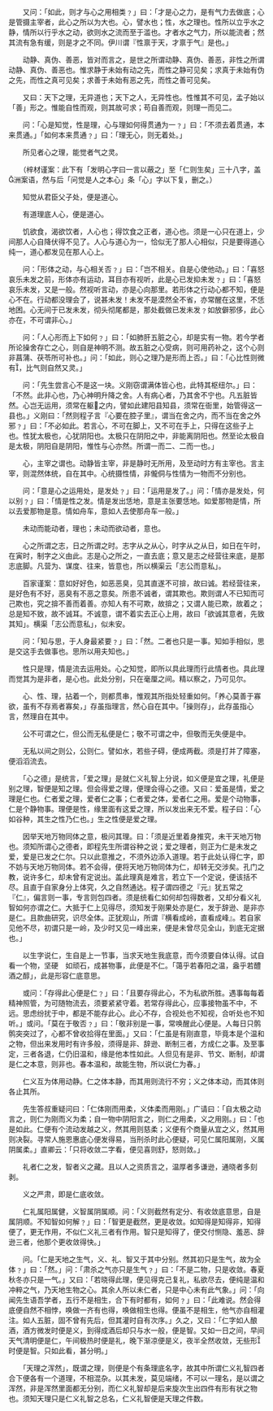 <!-- { "loadSidebar": true } -->
　　又问：「如此，则才与心之用相类﹖」曰：「才是心之力，是有气力去做底；心是管摄主宰者，此心之所以为大也。心，譬水也；性，水之理也。性所以立乎水之静，情所以行乎水之动，欲则水之流而至于滥也。才者水之气力，所以能流者；然其流有急有缓，则是才之不同。伊川谓『性禀于天，才禀于气』是也。」

　　动静、真伪、善恶，皆对而言之，是世之所谓动静、真伪、善恶，非性之所谓动静、真伪、善恶也。惟求静于未始有动之先，而性之静可见矣；求真于未始有伪之先，而性之真可见矣；求善于未始有恶之先，而性之善可见矣。

　　又曰：天下之理，无异道也；天下之人，无异性也。性惟其不可见，孟子始以「善」形之。惟能自性而观，则其故可求；苟自善而观，则理一而见二。

　　问：「心是知觉，性是理，心与理如何得贯通为一﹖」曰：「不须去着贯通，本来贯通。」「如何本来贯通﹖」曰：「理无心，则无着处。」

　　所见者心之理，能觉者气之灵。

　　（梓材谨案：此下有「发明心字曰一言以蔽之」至「仁则生矣」三十八字，盖洲案语，然与后「问觉是人之本心」条「心」字以下复，删之。）

　　知觉从君臣父子处，便是道心。

　　有道理底人心，便是道心。

　　饥欲食，渴欲饮者，人心也；得饮食之正者，道心也。须是一心只在道上，少间那人心自降伏得不见了。人心与道心为一，恰似无了那人心相似，只是要得道心纯一，道心都发见在那人心上。

　　问：「形体之动，与心相关否﹖」曰：「岂不相关。自是心使他动。」曰：「喜怒哀乐未发之前，形体亦有运动，耳目亦有视听，此是心已发抑未发﹖」曰：「喜怒哀乐未发，又是一般。然视听言动，亦是心向那里。若形体之行动心都不知，便是心不在。行动都没理会了，说甚未发！未发不是漠然全不省，亦常醒在这里，不恁地困。心无间于已发未发，彻头彻尾都是，那处截做已发未发﹖如放僻邪侈，此心亦在，不可谓非心。」

　　问：「人心形而上下如何﹖」曰：「如肺肝五脏之心，却是实有一物。若今学者所论操舍存亡之心，则自是神明不测。故五脏之心受病，则可用药补之，这个心则非菖蒲、茯苓所可补也。」问：「如此，则心之理乃是形而上否。」曰：「心比性则微有，比气则自然又灵。」

　　问：「先生尝言心不是这一块。义刚窃谓满体皆心也，此特其枢纽尔。」曰：「不然。此非心也，乃心神明升降之舍。人有病心者，乃其舍不宁也。凡五脏皆然。心岂无运用，须常在躯之内，譬如此建阳县知县，须常在衙里，始管得这一县也。」义刚曰：「然则程子言『心要在腔子里』，谓当在舍之内，而不当在舍之外邪﹖」曰：「不必如此。若言心，不可在脚上，又不可在手上，只得在这些子上也。性犹太极也，心犹阴阳也。太极只在阴阳之中，非能离阴阳也。然至论太极自是太极，阴阳自是阴阳，惟性与心亦然。所谓一而二、二而一也。」

　　心，主宰之谓也。动静皆主宰，非是静时无所用，及至动时方有主宰也。言主宰，则混然体统，自在其中。心统摄性情，非儱侗与性情为一物而不分别也。

　　问：「意是心之运用处，是发处﹖」曰：「运用是发了。」问：「情亦是发处，何以别﹖」曰：「情是性之发。情是发出恁地，意是主张要恁地。如爱那物是情，所以去爱那物是意。情如舟车，意如人去使那舟车一般。」

　　未动而能动者，理也；未动而欲动者，意也。

　　心之所谓之志，日之所谓之时。志字从之从心，时字从之从日，如日在午时，在寅时，制字之义由此。志是心之所之，一直去底；意又是志之经营往来底，是那志底脚。凡营为、谋度、往来，皆意也，所以横渠云「志公而意私」。

　　百家谨案：意如好好色，如恶恶臭，见其直遂不可揜，故曰诚。若经营往来，是好色有不好，恶臭有不恶之意矣。所患不诚者，谓其欺也。欺则谓人不已知而可己欺也，究之揜不善而着善。亦知人有不可欺，故揜之；又谓人能已欺，故着之；总是知不致，故不诚耳。不诚意，谓不着实去正心上用，故曰「欲诚其意者，先致其知」。横渠「志公而意私」，似未安。

　　问：「知与思，于人身最紧要﹖」曰：「然。二者也只是一事。知如手相似，思是交这手去做事也。思所以用夫知也。」

　　性只是理，情是流去运用处。心之知觉，即所以具此理而行此情者也。具此理而觉其为是非者，是心也。此处分别，只在毫厘之间。精以察之，乃可见尔。

　　心、性、理，拈着一个，则都贯串，惟观其所指处轻重如何。「养心莫善于寡欲，虽有不存焉者寡矣，」存虽指理言，然心自在其中。「操则存」，此存虽指心言，然理自在其中。

　　公不可谓之仁，但公而无私便是仁；敬不可谓之中，但敬而无失便是中。

　　无私以间之则公，公则仁。譬如水，若些子碍，便成两截。须是打并了障塞，便滔滔流去。

　　「心之德」是统言，「爱之理」是就仁义礼智上分说，如义便是宜之理，礼便是别之理，智便是知之理。但会得爱之理，便理会得心之德。又曰：爱虽是情，爱之理是仁也。仁者爱之理，爱者仁之事；仁者爱之体，爱者仁之用。爱是个动物事，仁是个静物事。理便是性，缘里面有这爱之理，所以发出来无不爱。程子曰：「心如谷种，其生之性乃仁也。」生之性便是爱之理。

　　因举天地万物同体之意，极问其理。曰：「须是近里着身推究，未干天地万物也。须知所谓心之德者，即程先生所谓谷种之说；爱之理者，则正为仁是未发之爱，爱是已发之仁尔。只以此意推之，不须外边添入道理。若于此处认得仁字，即不妨与天地万物同体。若不会得，便将天地万物同体为仁，却转无交涉矣。孔门之教，说许多仁，却未曾有定说出。盖此理真是难言，若立下一个定说，便该括不尽。且直于自家身分上体究，久之自然通达。程子谓四德之『元』犹五常之『仁』，偏言则一事，专言则包四者。须是统看仁如何却包得数者，又却分看义礼智如何亦谓之仁。大抵于仁上见得尽，须知发于刚果处亦是仁，发于辞逊、是非亦是仁。且款曲研究，识尽全体。正犹观山，所谓『横看成岭，直看成峰』。若自家见他不尽，初谓只是一岭，及少时又见一峰出来，便是未曾尽见全山，到底无定据也。」

　　以生字说仁，生自是上一节事，当求天地生我底意，而今须要自体认得。试自看一个物，坚硬　如顽石，成甚物事，此便是不仁。「蔼乎若春阳之温，盎乎若醴酒之醇」，此是形容仁底意思。

　　或问：「存得此心便是仁﹖」曰：「且要存得此心，不为私欲所胜。遇事每每着精神照管，为可随物流去，须要紧紧守着。若常存得此心，应事接物虽不中，不远。思虑纷扰于中，都是不能存此心。此心不存，合视处也不知视，合听处也不知听。」或问。「莫在于敬否﹖」曰：「敬非别是一事，常唤醒此心便是。人每日只鹘鹘突突过了，心都不曾收拾得在里面。」又曰：「仁虽是有刚直意，毕竟本是个温和之物，但出来发用时有许多般，须得是非、辞逊、断制三者，方成仁之事。及至事定，三者各退，仁仍旧温和，缘是他本性如此。人但见有是非、节文、断制，却谓是仁之本意，则非也。春本温和，故能生物，所以说仁为春。」

　　仁义互为体用动静。仁之体本静，而其用则流行不穷；义之体本动，而其体则各止其所。

　　先生答叔重疑问曰：「仁体刚而用柔，义体柔而用刚。」广请曰：「自太极之动言之，则仁为刚而义为柔；自一物中阴阳言之，则仁之用柔，义之用刚。」曰：「也是如此。仁便有个流动发越之义，然其用则慈柔；义便有个商量从宜之义，然其用则决裂。寻常人施恩惠底心便发得易，当刑杀时此心便疑，可见仁属阳属刚，义属阴属柔。」直卿云：「只将收敛二字看，便见喜则舒，怒则敛。」

　　礼者仁之发，智者义之藏。且以人之资质言之，温厚者多谦逊，通晓者多刻剥。

　　义之严肃，即是仁底收敛。

　　仁礼属阳属健，义智属阴属顺。问：「义则截然有定分、有收敛底意思，自是属阴顺。不知智如何解﹖」曰：「智更是截然，更是收敛。如知得是知得非，知得便了，更无作用，不似仁义礼三者有作用。智只是知得了，便交付恻隐、羞恶、辞逊三者，他那个更收敛得快。」

　　问。「仁是天地之生气，义、礼、智又于其中分别。然其初只是生气，故为全体﹖」曰：「然。」问：「肃杀之气亦只是生气﹖」曰：「不是二物，只是收敛。春夏秋冬亦只是一气。」又曰：「若晓得此理，便见得克己复礼，私欲尽去，便纯是温和冲粹之气，乃天地生物之心。其余人所以未仁者，只是中心未有此气象。」问：「向闻先生语吾学者，五行不是相生，合下有时都有，如何﹖」曰：「此难说。然会得底便自然不相悖，唤做一齐有也得，唤做相生也得。便虽不是相生，他气亦自相灌注。如人五脏，固不曾有先后，但其灌时自有次序。」久之，又曰：「仁字如人酿酒，酒方微发时便是义，到得成酒后却只与水一般，便是智。又如一日之间，早间天气清明便是仁，午间极热时便是礼，晚下渐凉便是义，夜半全然收敛，无些形时便是智。只如此看，甚分明。」

　　「天理之浑然」，既谓之理，则便是个有条理底名字，故其中所谓仁义礼智四者合下便各有一个道理，不相混杂。以其未发，莫见端绪，不可以一理名，是以谓之浑然，非是浑然里面都无分别，而仁义礼智却是后来旋次生出四件有形有状之物也。须知天理只是仁义礼智之总名，仁义礼智便是天理之件数。

